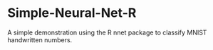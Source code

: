 # Simple-Neural-Net-R
A simple demonstration using the R nnet package to classify MNIST handwritten numbers.

